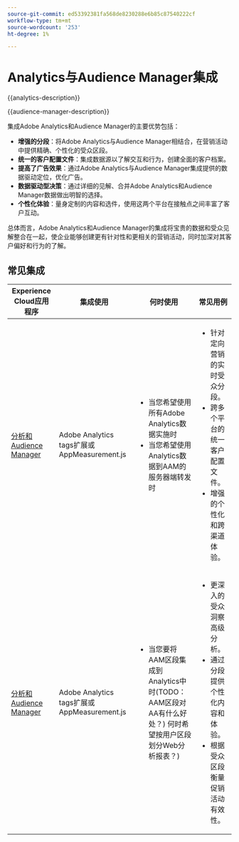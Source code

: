 ```yaml
---
source-git-commit: ed53392381fa568de8230288e6b85c87540222cf
workflow-type: tm+mt
source-wordcount: '253'
ht-degree: 1%

---
```



# Analytics与Audience Manager集成

{{analytics-description}}

{{audience-manager-description}}

集成Adobe Analytics和Audience Manager的主要优势包括：

+ **增强的分段**：将Adobe Analytics与Audience Manager相结合，在营销活动中提供精确、个性化的受众区段。
+ **统一的客户配置文件**：集成数据源以了解交互和行为，创建全面的客户档案。
+ **提高了广告效果**：通过Adobe Analytics与Audience Manager集成提供的数据驱动定位，优化广告。
+ **数据驱动型决策**：通过详细的见解、合并Adobe Analytics和Audience Manager数据做出明智的选择。
+ **个性化体验**：量身定制的内容和选件，使用这两个平台在接触点之间丰富了客户互动。

总体而言，Adobe Analytics和Audience Manager的集成将宝贵的数据和受众见解整合在一起，使企业能够创建更有针对性和更相关的营销活动，同时加深对其客户偏好和行为的了解。

## 常见集成

<table>
    <thead>
        <tr>
            <th>Experience Cloud应用程序</th>
            <th>集成使用</th>
            <th>何时使用</th>
            <th>常见用例</th>
        </tr>
    </thead>
    <tbody>
        <tr>
            <td>
                <a href="/docs/analytics-learn/tutorials/integrations/audience-manager/enable-server-side-forwarding-in-adobe-launch.html" target="_blank" rel="noreferrer">分析和Audience Manager</a>
            </td>
            <td>Adobe Analytics tags扩展或AppMeasurement.js</td>
            <td>
                <ul>
                    <li>当您希望使用所有Adobe Analytics数据实施时</li>
                    <li>当您希望使用Analytics数据到AAM的服务器端转发时</li>
                </ul>
            </td>
            <td>
                <ul>
                    <li>针对定向营销的实时受众分段。</li>
                    <li>跨多个平台的统一客户配置文件。</li>
                    <li>增强的个性化和跨渠道体验。</li>
                </ul>
            </td>
        </tr>        
        <tr>
            <td>
                <a href="https://experienceleague.adobe.com/docs/analytics/integration/audience-analytics/mc-audiences-aam.html" target="_blank" rel="noreferrer">分析和Audience Manager</a>
            </td>
            <td>Adobe Analytics tags扩展或AppMeasurement.js</td>
            <td>
                <ul>
                    <li>当您要将AAM区段集成到Analytics中时(TODO：AAM区段对AA有什么好处？) 何时希望按用户区段划分Web分析报表？)</li>
                </ul>
            </td>
            <td>
                <ul>
                    <li>更深入的受众洞察高级分析。</li>
                    <li>通过分段提供个性化内容和体验。</li>
                    <li>根据受众区段衡量促销活动有效性。</li>
                </ul>
            </td>
        </tr>
    </tbody>
</table>
